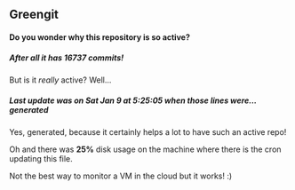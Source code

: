 ## Greengit

#### Do you wonder why this repository is so active?

##### After all it has 16737 commits!

But is it *really* active? Well...

##### Last update was on Sat Jan 9 at 5:25:05 when those lines were... generated

Yes, generated, because it certainly helps a lot to have such an active repo!

Oh and there was **25%** disk usage on the machine
where there is the cron updating this file.

Not the best way to monitor a VM in the cloud but it works! :)
